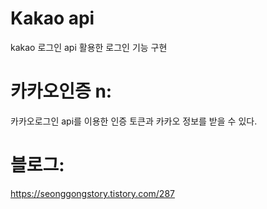 # Kakao api
kakao 로그인 api 활용한 로그인 기능 구현


# 카카오인증 n:
카카오로그인 api를 이용한 인증 토큰과 카카오 정보를 받을 수 있다.

#  블로그:
https://seonggongstory.tistory.com/287
